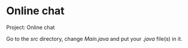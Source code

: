 # Online chat

Project: Online chat

Go to the *src* directory, change *Main.java* and put your *.java* file(s) in it.
